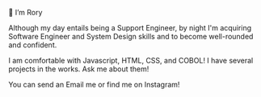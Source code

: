 👋 I’m Rory

Although my day entails being a Support Engineer, by night I'm acquiring Software Engineer and System Design skills and to become well-rounded and confident. 

I am comfortable with Javascript, HTML, CSS, and COBOL! I have several projects in the works. Ask me about them!

You can send an Email me or find me on Instagram!

<!---
roryparker/roryparker is a ✨ special ✨ repository because its `README.md` (this file) appears on your GitHub profile.
You can click the Preview link to take a look at your changes.
--->
